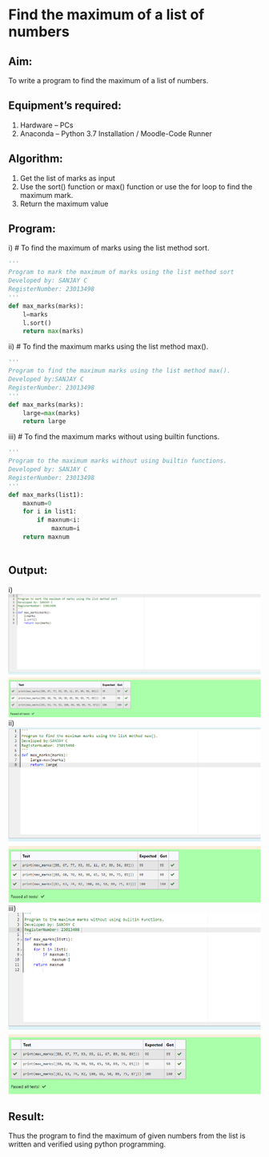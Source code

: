 # Find the maximum of a list of numbers
## Aim:
To write a program to find the maximum of a list of numbers.
## Equipment’s required:
1.	Hardware – PCs
2.	Anaconda – Python 3.7 Installation / Moodle-Code Runner
## Algorithm:
1.	Get the list of marks as input
2.	Use the sort() function or max() function or use the for loop to find the maximum mark.
3.	Return the maximum value
## Program:

i)	# To find the maximum of marks using the list method sort.
```Python
''' 
Program to mark the maximum of marks using the list method sort
Developed by: SANJAY C
RegisterNumber: 23013498
'''
def max_marks(marks):
    l=marks
    l.sort()
    return max(marks)

```

ii)	# To find the maximum marks using the list method max().
```Python
''' 
Program to find the maximum marks using the list method max().
Developed by:SANJAY C 
RegisterNumber: 23013498
'''
def max_marks(marks):
    large=max(marks)
    return large


```

iii) # To find the maximum marks without using builtin functions.
```Python
''' 
Program to the maximum marks without using builtin functions.
Developed by: SANJAY C
RegisterNumber: 23013498 
'''
def max_marks(list1):
    maxnum=0
    for i in list1:
        if maxnum<i:
            maxnum=i
    return maxnum        
            


```
## Output:
i)![](./1.png)
ii)![](./2.png)
iii)![](./3.png)

## Result:
Thus the program to find the maximum of given numbers from the list is written and verified using python programming.